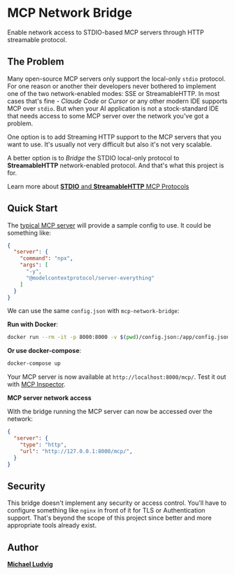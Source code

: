 # MCP Network Bridge

Enable network access to STDIO-based MCP servers through HTTP streamable protocol.

## The Problem

Many open-source MCP servers only support the local-only `stdio` protocol. For
one reason or another their developers never bothered to implement one of the
two network-enabled modes: SSE or StreamableHTTP.  In most cases that's fine -
_Claude Code_ or _Cursor_  or any other modern IDE supports MCP over `stdio`.
But when your AI application is not a stock-standard IDE that needs access to
some MCP server over the network you've got a problem. 

One option is to add Streaming HTTP support to the MCP servers that you want to
use. It's usually not very difficult but also it's not very scalable.

A better option is to *Bridge* the STDIO local-only protocol to
**StreamableHTTP** network-enabled protocol. And that's what this project is for.

Learn more about [**STDIO** and **StreamableHTTP** MCP Protocols](https://mcpcat.io/guides/comparing-stdio-sse-streamablehttp/)

## Quick Start

The [typical MCP server](https://github.com/modelcontextprotocol/servers/blob/main/src/everything/README.md)
will provide a sample config to use. It could be something like:

```json
{
  "server": {
    "command": "npx",
    "args": [
      "-y",
      "@modelcontextprotocol/server-everything"
    ]
  }
}
```

We can use the same `config.json` with `mcp-network-bridge`:

**Run with Docker**:

```bash
docker run --rm -it -p 8000:8000 -v $(pwd)/config.json:/app/config.json ghcr.io/mludvig/mcp-http-bridge
```

**Or use docker-compose**:

```bash
docker-compose up
```

Your MCP server is now available at `http://localhost:8000/mcp/`.
Test it out with [MCP Inspector](https://github.com/modelcontextprotocol/inspector).

**MCP server network access**

With the bridge running the MCP server can now be accessed over the network:

```json
{
  "server": {
    "type": "http",
    "url": "http://127.0.0.1:8000/mcp/",
  }
}
```

## Security

This bridge doesn't implement any security or access control.
You'll have to configure something like `nginx` in front of it for TLS or Authentication support.
That's beyond the scope of this project since better and more appropriate tools already exist.

## Author

**[Michael Ludvig](https://github.com/mludvig)**